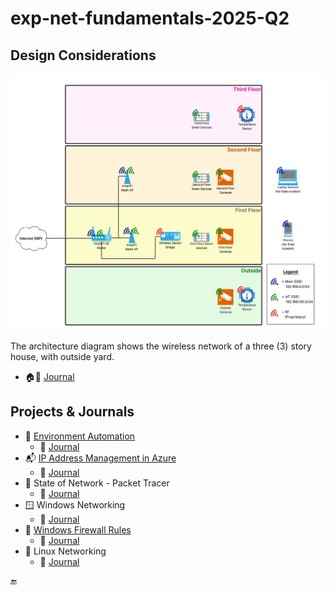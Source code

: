 # exp-net-fundamentals-2025-Q2

## Design Considerations

![Architecture diagram of house wireless network](assets/house_wireless_architecture_diagram.png)

The architecture diagram shows the wireless network of a three (3) story house, with outside yard.

* :house::book: [Journal](journal/week1/diagramming/Journal.md)

## Projects & Journals

* :rocket: [Environment Automation](projects/env_automation/README.md)
  * :book: [Journal](projects/env_automation/Journal.md)
* :mailbox_with_mail: [IP Address Management in Azure](projects/ip_address_management/README.md)
  * :book: [Journal](projects/ip_address_management/Journal.md)
* :mag_right: State of Network - Packet Tracer
  * :book: [Journal](/projects/ip_address_management/Journal.md)
* :window: Windows Networking
  * :book: [Journal](/projects/windows_networking/Journal.md)
* :bricks: [Windows Firewall Rules](/projects/windows_firewall_rules/README.md)
  * :book: [Journal](/projects/windows_firewall_rules/Journal.md)
* :penguin: Linux Networking
  * :book: [Journal](/projects/linux_networking/Journal.md)

:end:
